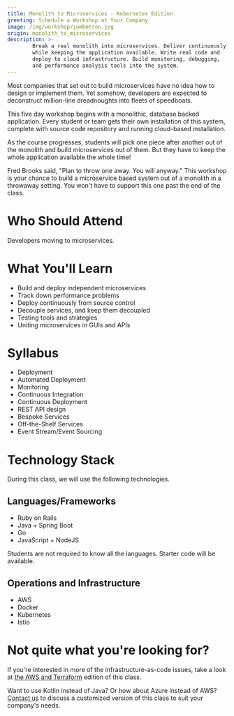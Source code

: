 ```yaml
---
title: Monolith to Microservices - Kubernetes Edition
greeting: Schedule a Workshop at Your Company
image: /img/workshop/jumbotron.jpg
origin: monolith_to_microservices
description: >-
        Break a real monolith into microservices. Deliver continuously
        while keeping the application available. Write real code and
        deploy to cloud infrastructure. Build monitoring, debugging,
        and performance analysis tools into the system.
---
```


Most companies that set out to build microservices have no idea how to
design or implement them. Yet somehow, developers are expected to
deconstruct million-line dreadnoughts into fleets of speedboats.

This five day  workshop begins with a monolithic, database backed
application. Every student or team gets their own installation of this
system, complete with source code repository and running cloud-based
installation.

As the course progresses, students will pick one piece after another
out of the monolith and build microservices out of them. But they have
to keep the whole application available the whole time!

Fred Brooks said, "Plan to throw one away. You will anyway." This
workshop is your chance to build a microservice based system out of a
monolith in a throwaway setting. You won't have to support this one
past the end of the class.

# Who Should Attend

Developers moving to microservices.

# What You'll Learn

* Build and deploy independent microservices
* Track down performance problems
* Deploy continuously from source control
* Decouple services, and keep them decoupled
* Testing tools and strategies
* Uniting microservices in GUIs and APIs

# Syllabus

* Deployment
* Automated Deployment
* Monitoring
* Continuous Integration
* Continuous Deployment
* REST API design
* Bespoke Services
* Off-the-Shelf Services
* Event Stream/Event Sourcing

# Technology Stack

During this class, we will use the following technologies.

## Languages/Frameworks

- Ruby on Rails
- Java + Spring Boot
- Go
- JavaScript + NodeJS

Students are not required to know all the languages. Starter code will
be available.

## Operations and Infrastructure

- AWS
- Docker
- Kubernetes
- Istio

# Not quite what you're looking for?

If you're interested in more of the infrastructure-as-code issues, take a look at [the AWS and Terraform](/workshop/monolith-to-microservices-aws-t/) edition of this class.

Want to use Kotlin instead of Java? Or how about Azure instead of AWS? [Contact us](/contact/) to discuss a customized version of this class to suit your company's needs.
